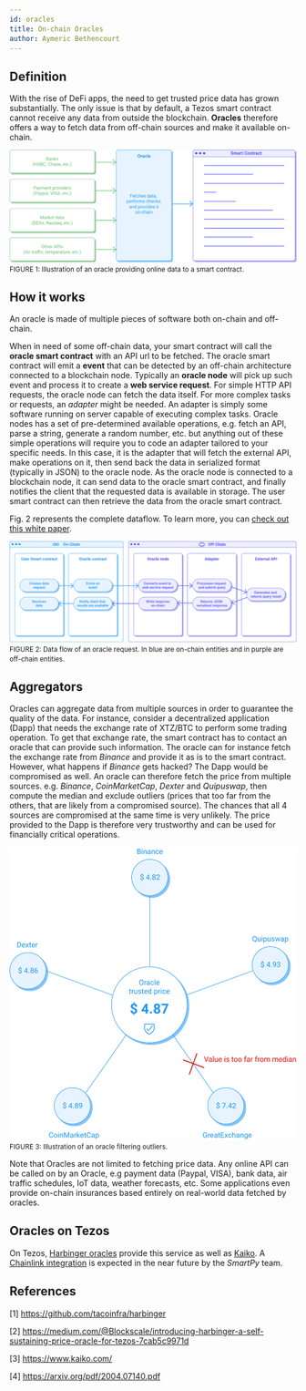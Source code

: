```yaml
---
id: oracles
title: On-chain Oracles
author: Aymeric Bethencourt
---
```


## Definition
With the rise of DeFi apps, the need to get trusted price data has grown substantially. The only issue is that by default, a Tezos smart contract cannot receive any data from outside the blockchain. **Oracles** therefore offers a way to fetch data from off-chain sources and make it available on-chain. 

![](../../static/img/defi/oracles.svg)
<small className="figure">FIGURE 1: Illustration of an oracle providing online data to a smart contract.</small>

## How it works
An oracle is made of multiple pieces of software both on-chain and off-chain.

When in need of some off-chain data, your smart contract will call the  **oracle smart contract** with an API url to be fetched. The oracle smart contract will emit a **event** that can be detected by an off-chain architecture connected to a blockchain node. Typically an **oracle node** will pick up such event and process it to create a **web service request**. For simple HTTP API requests, the oracle node can fetch the data itself. For more complex tasks or requests, an _adapter_ might be needed. An adapter is simply some software running on server capable of executing complex tasks. Oracle nodes has a set of pre-determined available operations, e.g. fetch an API, parse a string, generate a random number, etc. but anything out of these simple operations will require you to code an adapter tailored to your specific needs. In this case, it is the adapter that will fetch the external API, make operations on it, then send back the data in serialized format (typically in JSON) to the oracle node. As the oracle node is connected to a blockchain node, it can send data to the oracle smart contract, and finally notifies the client that the requested data is available in storage. The user smart contract can then retrieve the data from the oracle smart contract.

Fig. 2 represents the complete dataflow. To learn more, you can [check out this white paper](https://arxiv.org/pdf/2004.07140.pdf).

![](../../static/img/defi/oracle-on-off.svg)
<small className="figure">FIGURE 2: Data flow of an oracle request. In blue are on-chain entities and in purple are off-chain entities.</small>

## Aggregators
Oracles can aggregate data from multiple sources in order to guarantee the quality of the data. For instance, consider a decentralized application (Dapp) that needs the exchange rate of XTZ/BTC to perform some trading operation. To get that exchange rate, the smart contract has to contact an oracle that can provide such information. The oracle can for instance fetch the exchange rate from _Binance_ and provide it as is to the smart contract. However, what happens if _Binance_ gets hacked? The Dapp would be compromised as well. An oracle can therefore fetch the price from multiple sources. e.g. _Binance_, _CoinMarketCap_, _Dexter_ and _Quipuswap_, then compute the median and exclude outliers (prices that too far from the others, that are likely from a compromised source). The chances that all 4 sources are compromised at the same time is very unlikely. The price provided to the Dapp is therefore very trustworthy and can be used for financially critical operations.

![](../../static/img/defi/oracle-filter.svg)
<small className="figure">FIGURE 3: Illustration of an oracle filtering outliers.</small>

Note that Oracles are not limited to fetching price data. Any online API can be called on by an Oracle, e.g payment data (Paypal, VISA), bank data, air traffic schedules, IoT data, weather forecasts, etc. Some applications even provide on-chain insurances based entirely on real-world data fetched by oracles.

## Oracles on Tezos
On Tezos, [Harbinger oracles](https://github.com/tacoinfra/harbinger) provide this service as well as [Kaiko](https://www.kaiko.com/). A [Chainlink integration](https://www.coindesk.com/tezos-blockchain-chainlink-oracle-services) is expected in the near future by the _SmartPy_ team. 

## References

[1] https://github.com/tacoinfra/harbinger

[2] https://medium.com/@Blockscale/introducing-harbinger-a-self-sustaining-price-oracle-for-tezos-7cab5c9971d

[3] https://www.kaiko.com/

[4] https://arxiv.org/pdf/2004.07140.pdf
